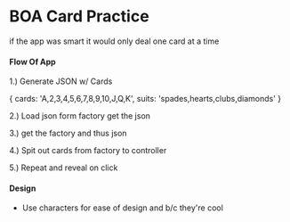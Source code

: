 # BOA Card Practice

if the app was smart it would only deal one card at a time

#### Flow Of App

1.) Generate JSON w/ Cards

  {
    cards: 'A,2,3,4,5,6,7,8,9,10,J,Q,K',
    suits: 'spades,hearts,clubs,diamonds'
  }

2.) Load json form factory
  get the json

3.) get the factory and thus json

4.) Spit out cards from factory to controller

5.) Repeat and reveal on click

#### Design

* Use characters for ease of design and b/c they're cool

